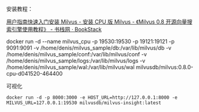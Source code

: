 安装教程：

[用户指南快速入门安装 Milvus - 安装 CPU 版 Milvus - 《Milvus 0.8 开源向量搜索引擎使用教程》 - 书栈网 · BookStack](https://www.bookstack.cn/read/milvus-0.8/guides-get_started-install_milvus-cpu_milvus_docker.md)



docker run -d --name milvus_cpu -p 19530:19530 -p 19121:19121 -p 9091:9091 -v /home/denis/milvus_sample/db:/var/lib/milvus/db -v /home/denis/milvus_sample/conf:/var/lib/milvus/conf -v /home/denis/milvus_sample/logs:/var/lib/milvus/logs -v /home/denis/milvus_sample/wal:/var/lib/milvus/wal milvusdb/milvus:0.8.0-cpu-d041520-464400



可视化

```text
docker run -d -p 8000:3000 -e HOST_URL=http://127.0.0.1:8000 -e MILVUS_URL=127.0.0.1:19530 milvusdb/milvus-insight:latest
```

